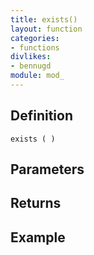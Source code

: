 ```yaml
---
title: exists()
layout: function
categories:
- functions
divlikes:
- bennugd
module: mod_
---
```


## Definition

    exists ( )

## Parameters

## Returns

## Example
